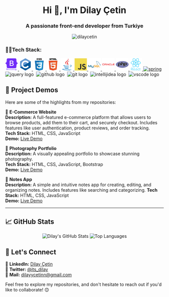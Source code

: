 <h1 align="center">Hi 👋, I'm Dilay Çetin</h1>
<h3 align="center">A passionate front-end developer from Turkiye</h3>
<p align="center"> <img src="https://i.pinimg.com/originals/f9/57/6f/f9576fca9fc8ef79976a1d6327bbe9ae.gif" alt="dilaycetin"; width="400px";  /> </p>
<h3 align="left"> 🧑‍💻Tech Stack:</h3>
<p align="left"> <a href="https://getbootstrap.com" target="_blank" rel="noreferrer"> <img src="https://raw.githubusercontent.com/devicons/devicon/master/icons/bootstrap/bootstrap-plain-wordmark.svg" alt="bootstrap" width="40" height="40"/> </a> <a href="https://www.cprogramming.com/" target="_blank" rel="noreferrer"> <img src="https://raw.githubusercontent.com/devicons/devicon/master/icons/c/c-original.svg" alt="c" width="40" height="40"/> </a> <a href="https://www.w3schools.com/css/" target="_blank" rel="noreferrer"> <img src="https://raw.githubusercontent.com/devicons/devicon/master/icons/css3/css3-original-wordmark.svg" alt="css3" width="40" height="40"/> </a> <a href="https://www.w3.org/html/" target="_blank" rel="noreferrer"> <img src="https://raw.githubusercontent.com/devicons/devicon/master/icons/html5/html5-original-wordmark.svg" alt="html5" width="40" height="40"/> </a> <a href="https://www.java.com" target="_blank" rel="noreferrer"> <img src="https://raw.githubusercontent.com/devicons/devicon/master/icons/java/java-original.svg" alt="java" width="40" height="40"/> </a> <a href="https://developer.mozilla.org/en-US/docs/Web/JavaScript" target="_blank" rel="noreferrer"> <img src="https://raw.githubusercontent.com/devicons/devicon/master/icons/javascript/javascript-original.svg" alt="javascript" width="40" height="40"/> </a> <a href="https://www.mysql.com/" target="_blank" rel="noreferrer"> <img src="https://raw.githubusercontent.com/devicons/devicon/master/icons/mysql/mysql-original-wordmark.svg" alt="mysql" width="40" height="40"/> </a> <a href="https://www.oracle.com/" target="_blank" rel="noreferrer"> <img src="https://raw.githubusercontent.com/devicons/devicon/master/icons/oracle/oracle-original.svg" alt="oracle" width="40" height="40"/> </a> <a href="https://www.php.net" target="_blank" rel="noreferrer"> <img src="https://raw.githubusercontent.com/devicons/devicon/master/icons/php/php-original.svg" alt="php" width="40" height="40"/> </a> <a href="https://reactjs.org/" target="_blank" rel="noreferrer"> <img src="https://raw.githubusercontent.com/devicons/devicon/master/icons/react/react-original-wordmark.svg" alt="react" width="40" height="40"/> </a> <a href="https://spring.io/" target="_blank" rel="noreferrer"> <img src="https://www.vectorlogo.zone/logos/springio/springio-icon.svg" alt="spring" width="40" height="40"/> </a> 
<img src="https://cdn.jsdelivr.net/gh/devicons/devicon/icons/jquery/jquery-original.svg" height="40" alt="jquery logo"/>
  <img/>
  <img src="https://skillicons.dev/icons?i=github" height="40" alt="github logo"  />
  <img/>
  <img src="https://skillicons.dev/icons?i=git" height="40" alt="git logo"  />
  <img/>
  <img src="https://skillicons.dev/icons?i=idea" height="40" alt="intellijidea logo"  />
  <img/>
  <img src="https://skillicons.dev/icons?i=vscode" height="40" alt="vscode logo"  />
</div>
</p>

###

## 🚀 Project Demos  

Here are some of the highlights from my repositories:  

🔹 **E-Commerce Website**  
**Description:** A full-featured e-commerce platform that allows users to browse products, add them to their cart, and securely checkout. Includes features like user authentication, product reviews, and order tracking.  
**Tech Stack:** HTML, CSS, JavaScript <br>
**Demo:** [Live Demo](https://dilaycetin.github.io/e-commerce_website/) 

🔹 **Photography Portfolio**  
**Description:** A visually appealing portfolio to showcase stunning photography.  
**Tech Stack:** HTML, CSS, JavaScript, Bootstrap <br>
**Demo:** [Live Demo](https://dilaycetin.github.io/_photography-portfolio/)

🔹 **Notes App**  
**Description:**  A simple and intuitive notes app for creating, editing, and organizing notes. Includes features like searching and categorizing.
**Tech Stack:** HTML, CSS, JavaScript <br>
**Demo:** [Live Demo](https://dilaycetin.github.io/my-notes-app/)

---

## 📈 GitHub Stats  

<div align="center">
  <img src="https://github-readme-stats.vercel.app/api?username=dilaycetin&show_icons=true&theme=radical" alt="Dilay's GitHub Stats" style="width: 50%; " />
  <img src="https://github-readme-stats.vercel.app/api/top-langs/?username=dilaycetin&layout=compact&theme=radical" alt="Top Languages" style="width: 45%;" />
</div>

## 💬 Let's Connect  

🌺 **LinkedIn:** [Dilay Çetin](https://www.linkedin.com/in/dilay-çetin-67b10a246/)  
🌸 **Twitter:** [@its_dilay](https://x.com/its_dilay) <br>
🌷 **Mail:** dilayycetinn@gmail.com


Feel free to explore my repositories, and don't hesitate to reach out if you'd like to collaborate! 😊  
